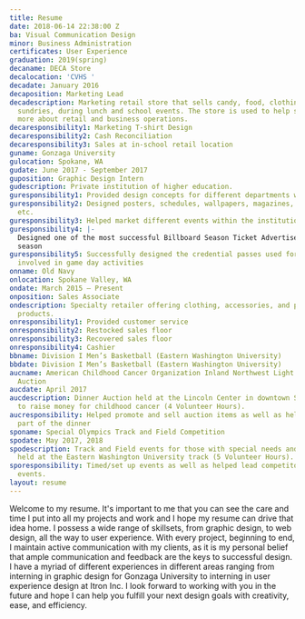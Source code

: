 ```yaml
---
title: Resume
date: 2018-06-14 22:38:00 Z
ba: Visual Communication Design
minor: Business Administration
certificates: User Experience
graduation: 2019(spring)
decaname: DECA Store
decalocation: 'CVHS '
decadate: January 2016
decaposition: Marketing Lead
decadescription: Marketing retail store that sells candy, food, clothing, and other
  sundries, during lunch and school events. The store is used to help students learn
  more about retail and business operations.
decaresponsibility1: Marketing T-shirt Design
decaresponsibility2: Cash Reconciliation
decaresponsibility3: Sales at in-school retail location
guname: Gonzaga University
gulocation: Spokane, WA
gudate: June 2017 - September 2017
guposition: Graphic Design Intern
gudescription: Private institution of higher education.
guresponsibility1: Provided design concepts for different departments within the university
guresponsibility2: Designed posters, schedules, wallpapers, magazines, billboards,
  etc.
guresponsibility3: Helped market different events within the institution and the community
guresponsibility4: |-
  Designed one of the most successful Billboard Season Ticket Advertisements for the fall sports
  season
guresponsibility5: Successfully designed the credential passes used for all personnel
  involved in game day activities
onname: Old Navy
onlocation: Spokane Valley, WA
ondate: March 2015 – Present
onposition: Sales Associate
ondescription: Specialty retailer offering clothing, accessories, and personal care
  products.
onresponsibility1: Provided customer service
onresponsibility2: Restocked sales floor
onresponsibility3: Recovered sales floor
onresponsibility4: Cashier
bbname: Division I Men’s Basketball (Eastern Washington University)
bbdate: Division I Men’s Basketball (Eastern Washington University)
aucname: American Childhood Cancer Organization Inland Northwest Light the Way Dinner
  Auction
aucdate: April 2017
aucdescription: Dinner Auction held at the Lincoln Center in downtown Spokane Washington
  to raise money for childhood cancer (4 Volunteer Hours).
aucresponsibility: Helped promote and sell auction items as well as help run auction
  part of the dinner
sponame: Special Olympics Track and Field Competition
spodate: May 2017, 2018
spodescription: Track and Field events for those with special needs and disabilities
  held at the Eastern Washington University track (5 Volunteer Hours).
sporesponsibility: Timed/set up events as well as helped lead competitors to their
  events.
layout: resume
---
```


Welcome to my resume. It's important to me that you can see the care and time I put into all my projects and work and I hope my resume can drive that idea home. I possess a wide range of skillsets, from graphic design, to web design, all the way to user experience. With every project, beginning to end, I maintain active communication with my clients, as it is my personal belief that ample communication and feedback are the keys to successful design. I have a myriad of different experiences in different areas ranging from interning in graphic design for Gonzaga University to interning in user experience design at Itron Inc. I look forward to working with you in the future and hope I can help you fulfill your next design goals with creativity, ease, and efficiency.